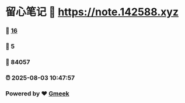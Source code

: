 # 留心笔记 :link: https://note.142588.xyz 
### :page_facing_up: [16](https://note.142588.xyz/tag.html) 
### :speech_balloon: 5 
### :hibiscus: 84057 
### :alarm_clock: 2025-08-03 10:47:57 
### Powered by :heart: [Gmeek](https://github.com/Meekdai/Gmeek)
